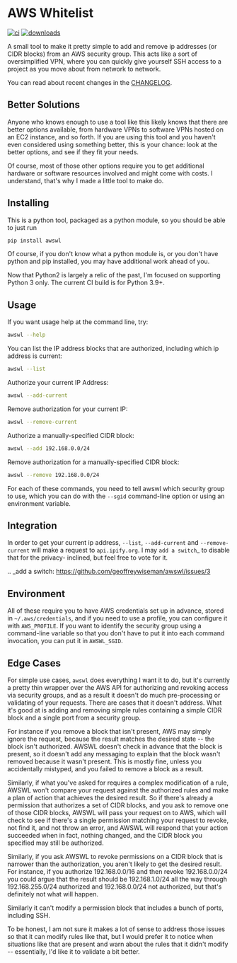 # AWS Whitelist

[![ci](https://github.com/geoffreywiseman/awswl/actions/workflows/ci.yml/badge.svg)](https://github.com/geoffreywiseman/awswl/actions/workflows/ci.yml)
[![downloads](http://pepy.tech/badge/awswl)](http://pepy.tech/count/awswl)

A small tool to make it pretty simple to add and remove ip addresses (or CIDR blocks) from an AWS
security group. This acts like a sort of oversimplified VPN, where you can quickly give yourself
SSH access to a project as you move about from network to network.

You can read about recent changes in the [CHANGELOG](CHANGELOG.md).


## Better Solutions

Anyone who knows enough to use a tool like this likely knows that there are better options 
available, from hardware VPNs to software VPNs hosted on an EC2 instance, and so forth. If you
are using this tool and you haven't even considered using something better, this is your chance:
look at the better options, and see if they fit your needs.

Of course, most of those other options require you to get additional hardware or software resources 
involved and might come with costs. I understand, that's why I made a little tool to make do.

## Installing

This is a python tool, packaged as a python module, so you should be able to just run

```bash
pip install awswl
```    

Of course, if you don't know what a python module is, or you don't have python and pip installed,
you may have additional work ahead of you.

Now that Python2 is largely a relic of the past, I'm focused on supporting Python 3 only. The current CI build is for Python 3.9+.

## Usage

If you want usage help at the command line, try:

```bash
awswl --help
```

You can list the IP address blocks that are authorized, including which ip address is current:

```bash
awswl --list
```

Authorize your current IP Address:

```bash
awswl --add-current
```

Remove authorization for your current IP:

```bash
awswl --remove-current
```

Authorize a manually-specified CIDR block:

```bash
awswl --add 192.168.0.0/24
```

Remove authorization for a manually-specified CIDR block:

```bash
awswl --remove 192.168.0.0/24
```

For each of these commands, you need to tell awswl which security group to use, which you can do
with the ``--sgid`` command-line option or using an environment variable.


## Integration

In order to get your current ip address, ``--list``, ``--add-current`` and ``--remove-current``
will make a request to ``api.ipify.org``. I may `add a switch`_ to disable that for the privacy-
inclined, but feel free to vote for it.

.. _add a switch: https://github.com/geoffreywiseman/awswl/issues/3


## Environment

All of these require you to have AWS credentials set up in advance, stored in
``~/.aws/credentials``, and if you need to use a profile, you can configure it with
``AWS_PROFILE``. If you want to identify the security group using a command-line variable so that
you don't have to put it into each command invocation, you can put it in ``AWSWL_SGID``.


## Edge Cases

For simple use cases, ``awswl`` does everything I want it to do, but it's currently a pretty thin
wrapper over the AWS API for authorizing and revoking access via security groups, and as a result
it doesn't do much pre-processing or validating of your requests. There are cases that it doesn't
address. What it's good at is adding and removing simple rules containing a simple CIDR block
and a single port from a security group.

For instance if you remove a block that isn't present, AWS may simply ignore the request, because
the result matches the desired state -- the block isn't authorized. AWSWL doesn't check in advance
that the block is present, so it doesn't add any messaging to explain that the block wasn't removed
because it wasn't present. This is mostly fine, unless you accidentally mistyped, and you failed to
remove a block as a result.

Similarly, if what you've asked for requires a complex modification of a rule, AWSWL won't
compare your request against the authorized rules and make a plan of action that achieves the
desired result. So if there's already a permission that authorizes a set of CIDR blocks, and you
ask to remove one of those CIDR blocks, AWSWL will pass your request on to AWS, which will check
to see if there's a single permission matching your request to revoke, not find it, and not
throw an error, and AWSWL will respond that your action succeeded when in fact, nothing changed,
and the CIDR block you specified may still be authorized.

Similarly, if you ask AWSWL to revoke permissions on a CIDR block that is narrower than the
authorization, you aren't likely to get the desired result. For instance, if you authorize
192.168.0.0/16 and then revoke 192.168.0.0/24 you could argue that the result should be
192.168.1.0/24 all the way through 192.168.255.0/24 authorized and 192.168.0.0/24 not authorized,
but that's definitely not what will happen.

Similarly it can't modify a permission block that includes a bunch of ports, including SSH.

To be honest, I am not sure it makes a lot of sense to address those issues so that it can modify
rules like that, but I would prefer it to notice when situations like that are present and warn
about the rules that it didn't modify -- essentially, I'd like it to validate a bit better.
